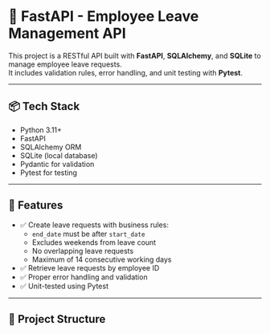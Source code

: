 # 🧾 FastAPI - Employee Leave Management API

This project is a RESTful API built with **FastAPI**, **SQLAlchemy**, and **SQLite** to manage employee leave requests.  
It includes validation rules, error handling, and unit testing with **Pytest**.

---

## 📦 Tech Stack

- Python 3.11+
- FastAPI
- SQLAlchemy ORM
- SQLite (local database)
- Pydantic for validation
- Pytest for testing

---

## 🚀 Features

- ✅ Create leave requests with business rules:
  - `end_date` must be after `start_date`
  - Excludes weekends from leave count
  - No overlapping leave requests
  - Maximum of 14 consecutive working days
- ✅ Retrieve leave requests by employee ID
- ✅ Proper error handling and validation
- ✅ Unit-tested using Pytest

---

## 📂 Project Structure

